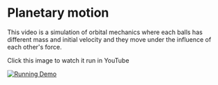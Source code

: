 # Planetary motion
This video is a simulation of orbital mechanics where each balls has different mass and initial velocity and they move under the influence of each other's force.

Click this image to watch it run in YouTube

[![Running Demo](https://img.youtube.com/vi/5FFqeEIC-9Y/0.jpg)](https://youtu.be/5FFqeEIC-9Y)

